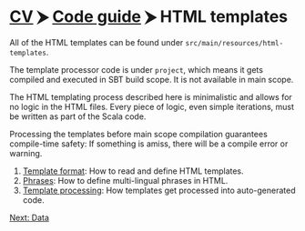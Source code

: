# [CV](../README.md) ⮞ [Code guide](../code-guide.md) ⮞ HTML templates

All of the HTML templates can be found under `src/main/resources/html-templates`.

The template processor code is under `project`, which means it gets compiled and executed in SBT build scope.
It is not available in main scope.

The HTML templating process described here is minimalistic and allows for no logic in the HTML files.
Every piece of logic, even simple iterations, must be written as part of the Scala code.

Processing the templates before main scope compilation guarantees compile-time safety:
If something is amiss, there will be a compile error or warning.

1. [Template format](html-templates/template-format.md): How to read and define HTML templates.
2. [Phrases](html-templates/phrases.md): How to define multi-lingual phrases in HTML.
3. [Template processing](html-templates/template-processing.md): How templates get processed into auto-generated code.

[Next: Data](data.md)
